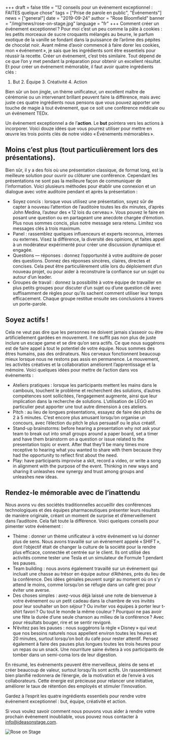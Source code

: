 +++
draft = false
title = "12 conseils pour un événement exceptionnel : FAITES quelque chose"
tags = ["Prise de parole en public", "Événements"]
news = ["general"]
date = "2019-09-24"
author = "Rose Bloomfield"
banner = "/img/news/rose-on-stage.jpg"
language = "fr"
+++
Comment créer un événement exceptionnel ? Pour moi c’est un peu comme la pâte à cookies : les petits morceaux de sucre croquants mélangés au beurre, le parfum exotique de la vanille se fondant dans la puissance de l’arôme des pépites de chocolat noir. Avant même d’avoir commencé à faire dorer les cookies, mon « événement », je sais que les ingrédients sont être essentiels pour réussir la recette. Créer un événement, c’est très similaire. Tout dépend de ce que l’on y met pendant la préparation pour obtenir un excellent résultat. Et pour créer un événement mémorable, il faut avoir quatre ingrédients clés :

1. But 2. Équipe 3. Créativité 4. Action 

Bien sûr un bon jingle, un thème unificateur, un excellent maître de cérémonie ou un intervenant brillant peuvent faire la différence, mais avec juste ces quatre ingrédients nous pensons que vous pouvez apporter une touche de magie à tout événement, que ce soit une conférence médicale ou un événement TEDx.

Un événement exceptionnel a de l’**action**. Le **but** 
pointera vers les actions à incorporer. Voici douze idées que vous pourrez utiliser pour mettre en œuvre les trois points clés de notre vidéo « Événements mémorables ».

## Moins c’est plus (tout particulièrement lors des présentations).

Bien sûr, il y a des fois où une présentation classique, de format long, est la meilleure solution pour ouvrir ou clôturer une conférence. Cependant les présentations ne sont pas la meilleure façon de communiquer de l’information. Voici plusieurs méthodes pour établir une connexion et un dialogue avec votre auditoire pendant et après la présentation :

- Soyez concis : lorsque vous utilisez une présentation, soyez sûr de capter à nouveau l’attention de l’auditoire toutes les dix minutes, d’après John Medina, l’auteur des « 12 lois du cerveau ». Vous pouvez le faire en posant une question ou en partageant une anecdote chargée d’émotion. Plus nous sommes concis, plus notre message sera retenu. Limitez vos messages clés à trois maximum. 
- Panel : rassemblez quelques influenceurs et experts reconnus, internes ou externes. Visez la différence, la diversité des opinions, et faites appel à un modérateur expérimenté pour créer une discussion dynamique et engagée.
- Questions — réponses : donnez l’opportunité à votre auditoire de poser des questions. Donnez des réponses sincères, claires, directes et concises. Cela peut être particulièrement utile lors du déploiement d’un nouveau projet, ou pour aider à reconstruire la confiance sur un sujet ou autour d’un leader.
- Groupes de travail : donnez la possibilité à votre équipe de travailler en plus petits groupes pour discuter d’un sujet ou d’une question clé avec suffisamment de règles pour qu’ils sachent comment utiliser leur temps efficacement. Chaque groupe restitue ensuite ses conclusions à travers un porte-parole.

## Soyez actifs !

Cela ne veut pas dire que les personnes ne doivent jamais s’asseoir ou être artificiellement gardées en mouvement. Il ne suffit pas non plus de juste inclure un escape game et se dire qu’on sera actifs. Ce que nous suggérons est de faire appel à tout le potentiel de votre équipe. Nous sommes des êtres humains, pas des ordinateurs. Nos cerveaux fonctionnent beaucoup mieux lorsque nous ne restons pas assis en permanence. Le mouvement, les activités créatives et la collaboration améliorent l’apprentissage et la mémoire. Voici quelques idées pour mettre de l’action dans vos événements :

- Ateliers pratiques : lorsque les participants mettent les mains dans le cambouis, touchent le problème et recherchent des solutions, d’autres compétences sont sollicitées, l’engagement augmente, ainsi que leur implication dans la recherche de solutions. L’utilisation de LEGO en particulier peut apporter une tout autre dimension à ces ateliers.
- Pitch : au lieu de longues présentations, essayez de faire des pitchs de 2 à 5 minutes. C’est encore plus amusant lorsqu’on organise un concours, avec l’élection du pitch le plus persuasif ou le plus créatif.
- Stand-up brainstorms: before hearing a presentation why not ask your team to break out into small groups around a paper board, set a timer and have them brainstorm on a question or issue related to the presentation topic or event. After that they’ll be many times more receptive to hearing what you wanted to share with them because they had the opportunity to reflect first about the need. 
- Play: have participants improvise a skit, record a video, or write a song in alignment with the purpose of the event. Thinking in new ways and sharing it unleashes new synergy and trust among groups and unleashes new ideas.

## Rendez-le mémorable avec de l’inattendu
Nous avons vu des sociétés traditionnelles accueillir des conférences technologiques et des équipes pharmaceutiques présenter leurs résultats de manière originale, créant un moment de surprise et d’émerveillement dans l’auditoire. Cela fait toute la différence. Voici quelques conseils pour pimenter votre événement :

- Thème : donner un thème unificateur à votre événement va lui donner plus de sens. Nous avons travaillé sur un événement appelé « SHIFT », dont l’objectif était de changer la culture de la société pour la rendre plus efficace, connectée et centrée sur le client. Ils ont utilisé des activités comme tester une Tesla et un simulateur de Formule 1 pendant les pauses.
- Team building : nous avons également travaillé sur un événement qui incluait une chasse au trésor en équipe autour d’Athènes, près du lieu de la conférence. Des idées géniales peuvent surgir au moment où on s’y attend le moins, comme lorsqu’on se réfugie dans un café grec pour éviter une averse.
- Des choses simples : avez-vous déjà laissé une note de bienvenue à votre événement ou un petit cadeau dans la chambre de vos invités pour leur souhaiter un bon séjour ? Ou inviter vos équipes à porter leur t-shirt favori ? Ou tout le monde la même couleur ? Pourquoi ne pas avoir une fête la durée d’une seule chanson au milieu de la conférence ? Avec pour résultats bouger, rire et se sentir revigoré.
- N’évitez pas les pauses : nous suggérons la règle « Disney » qui veut que nos besoins naturels nous appellent environ toutes les heures et 20 minutes, surtout lorsqu’on boit du café pour rester attentif. Pensez également à faire des pauses plus longues toutes les trois heures pour un repas ou un snack. Une nourriture saine évitera à vos participants de tomber dans un semi-coma lors de leur digestion.

En résumé, les événements peuvent être merveilleux, pleins de sens et créer beaucoup de valeur, surtout lorsqu’ils sont actifs. Un rassemblement bien planifié redonnera de l’énergie, de la motivation et de l’envie à vos collaborateurs. Cette énergie est précieuse pour relancer une initiative, améliorer le taux de rétention des employés et stimuler l’innovation. 

Gardez à l’esprit les quatre ingrédients essentiels pour rendre votre événement exceptionnel : but, équipe, créativité et action.

Si vous voulez savoir comment nous pouvons vous aider à rendre votre prochain événement inoubliable, vous pouvez nous contacter à info@ideasonstage.com.

![Rose on Stage ](/img/news/rose-on-stage.jpg)